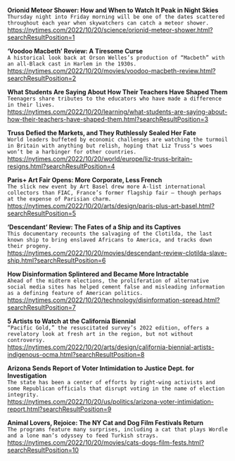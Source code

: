 **Orionid Meteor Shower: How and When to Watch It Peak in Night Skies**\
`Thursday night into Friday morning will be one of the dates scattered throughout each year when skywatchers can catch a meteor shower.`\
https://nytimes.com/2022/10/20/science/orionid-meteor-shower.html?searchResultPosition=1

**‘Voodoo Macbeth’ Review: A Tiresome Curse**\
`A historical look back at Orson Welles’s production of “Macbeth” with an all-Black cast in Harlem in the 1930s.`\
https://nytimes.com/2022/10/20/movies/voodoo-macbeth-review.html?searchResultPosition=2

**What Students Are Saying About How Their Teachers Have Shaped Them**\
`Teenagers share tributes to the educators who have made a difference in their lives.`\
https://nytimes.com/2022/10/20/learning/what-students-are-saying-about-how-their-teachers-have-shaped-them.html?searchResultPosition=3

**Truss Defied the Markets, and They Ruthlessly Sealed Her Fate**\
`World leaders buffeted by economic challenges are watching the turmoil in Britain with anything but relish, hoping that Liz Truss’s woes won’t be a harbinger for other countries.`\
https://nytimes.com/2022/10/20/world/europe/liz-truss-britain-resigns.html?searchResultPosition=4

**Paris+ Art Fair Opens: More Corporate, Less French**\
`The slick new event by Art Basel drew more A-list international collectors than FIAC, France’s former flagship fair — though perhaps at the expense of Parisian charm.`\
https://nytimes.com/2022/10/20/arts/design/paris-plus-art-basel.html?searchResultPosition=5

**‘Descendant’ Review: The Fates of a Ship and its Captives**\
`This documentary recounts the salvaging of the Clotilda, the last known ship to bring enslaved Africans to America, and tracks down their progeny.`\
https://nytimes.com/2022/10/20/movies/descendant-review-clotilda-slave-ship.html?searchResultPosition=6

**How Disinformation Splintered and Became More Intractable**\
`Ahead of the midterm elections, the proliferation of alternative social media sites has helped cement false and misleading information as a defining feature of American politics.`\
https://nytimes.com/2022/10/20/technology/disinformation-spread.html?searchResultPosition=7

**5 Artists to Watch at the California Biennial**\
`“Pacific Gold,” the resuscitated survey’s 2022 edition, offers a revelatory look at fresh art in the region, but not without controversy.`\
https://nytimes.com/2022/10/20/arts/design/california-biennial-artists-indigenous-ocma.html?searchResultPosition=8

**Arizona Sends Report of Voter Intimidation to Justice Dept. for Investigation**\
`The state has been a center of efforts by right-wing activists and some Republican officials that disrupt voting in the name of election integrity.`\
https://nytimes.com/2022/10/20/us/politics/arizona-voter-intimidation-report.html?searchResultPosition=9

**Animal Lovers, Rejoice: The NY Cat and Dog Film Festivals Return**\
`The programs feature many surprises, including a cat that plays Wordle and a lone man’s odyssey to feed Turkish strays.`\
https://nytimes.com/2022/10/20/movies/cats-dogs-film-fests.html?searchResultPosition=10

